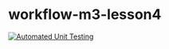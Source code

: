 # workflow-m3-lesson4

[![Automated Unit Testing](https://github.com/AniTei/workflow-m3-lesson4/actions/workflows/unit-test.yml/badge.svg)](https://github.com/AniTei/workflow-m3-lesson4/actions/workflows/unit-test.yml)

